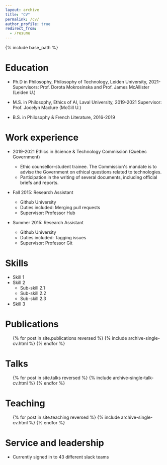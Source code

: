 ```yaml
---
layout: archive
title: "CV"
permalink: /cv/
author_profile: true
redirect_from:
  - /resume
---
```


{% include base_path %}

Education
======
* Ph.D in Philosophy, Philosophy of Technology, Leiden University, 2021-
  Supervisors: Prof. Dorota Mokrosinska and Prof. James McAllister (Leiden U.)
  
* M.S. in Philosophy, Ethics of AI, Laval University, 2019-2021
  Supervisor: Prof. Jocelyn Maclure (McGill U.)
  
* B.S. in Philosophy & French Literature, 2016-2019

Work experience
======
* 2019-2021 Ethics in Science & Technology Commission (Quebec Government)
  * Ethic counsellor-student trainee. The Commission's mandate is to advise the Government on ethical questions related to technologies. 
  * Participation in the writing of several documents, including official briefs and reports.

* Fall 2015: Research Assistant
  * Github University
  * Duties included: Merging pull requests
  * Supervisor: Professor Hub

* Summer 2015: Research Assistant
  * Github University
  * Duties included: Tagging issues
  * Supervisor: Professor Git
  
Skills
======
* Skill 1
* Skill 2
  * Sub-skill 2.1
  * Sub-skill 2.2
  * Sub-skill 2.3
* Skill 3

Publications
======
  <ul>{% for post in site.publications reversed %}
    {% include archive-single-cv.html %}
  {% endfor %}</ul>
  
Talks
======
  <ul>{% for post in site.talks reversed %}
    {% include archive-single-talk-cv.html  %}
  {% endfor %}</ul>
  
Teaching
======
  <ul>{% for post in site.teaching reversed %}
    {% include archive-single-cv.html %}
  {% endfor %}</ul>
  
Service and leadership
======
* Currently signed in to 43 different slack teams
